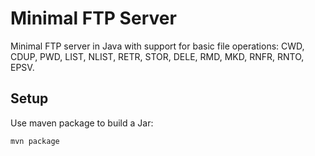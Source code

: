 # Minimal FTP Server

Minimal FTP server in Java with support for basic file operations: CWD, CDUP, PWD, LIST, NLIST, RETR, STOR, DELE, RMD, MKD, RNFR, RNTO, EPSV.

## Setup

Use maven package to build a Jar:

```bash
mvn package
```
